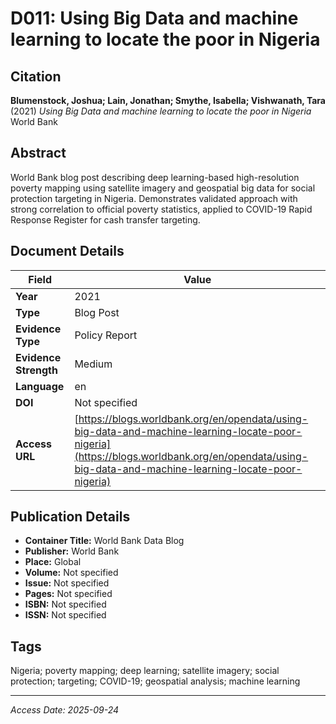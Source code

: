 # D011: Using Big Data and machine learning to locate the poor in Nigeria

## Citation

**Blumenstock, Joshua; Lain, Jonathan; Smythe, Isabella; Vishwanath, Tara** (2021)
*Using Big Data and machine learning to locate the poor in Nigeria*
World Bank

## Abstract

World Bank blog post describing deep learning-based high-resolution poverty mapping using satellite imagery and geospatial big data for social protection targeting in Nigeria. Demonstrates validated approach with strong correlation to official poverty statistics, applied to COVID-19 Rapid Response Register for cash transfer targeting.

## Document Details

| Field | Value |
|-------|-------|
| **Year** | 2021 |
| **Type** | Blog Post |
| **Evidence Type** | Policy Report |
| **Evidence Strength** | Medium |
| **Language** | en |
| **DOI** | Not specified |
| **Access URL** | [https://blogs.worldbank.org/en/opendata/using-big-data-and-machine-learning-locate-poor-nigeria](https://blogs.worldbank.org/en/opendata/using-big-data-and-machine-learning-locate-poor-nigeria) |

## Publication Details

- **Container Title:** World Bank Data Blog
- **Publisher:** World Bank
- **Place:** Global
- **Volume:** Not specified
- **Issue:** Not specified
- **Pages:** Not specified
- **ISBN:** Not specified
- **ISSN:** Not specified

## Tags

Nigeria; poverty mapping; deep learning; satellite imagery; social protection; targeting; COVID-19; geospatial analysis; machine learning

---
*Access Date: 2025-09-24*
